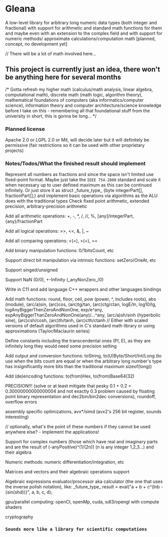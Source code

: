 
# Gleana

A low-level library for arbitrary long numeric data types (both integer and fractional) with support for arithmetic and 
standard math functions for them and maybe even with an extension to the complex field and with support for numeric methods/
approximate calculations/computation math [planned, concept, no development yet]

// There will be a lot of math involved here...

## This project is currently just an idea, there won't be anything here for several months

/*
Gotta refresh my higher math (calculus/math analysis, linear algebra, computational math), discrete math (math logic, 
algorithm theory), mathematical foundations of computers (aka informatics/computer science), information theory and 
computer architecture/science knowledge before I take on this - remembering all that foundational stuff from the university 
in short, this is gonna be long...
*/

### Planned license

Apache 2.0 or LGPL 2.0 or Mit, will decide later but it will definitely be permissive (fair restrictions so it can be used with 
other proprietary projects)

### Notes/Todos/What the finished result should implement

Represent all numbers as fractions and since the space isn't limited use fixed-point format. Maybe just take the `IEEE 754-2008` 
standard and scale it when necessary up to user defined maximum as this can be continued infinitely. Or just store it as 
struct \_future_type\_ {byte integerPart[], fractionPart[];} and implement basic operations via algorithms as the ALU does with the 
traditional types
Check fixed point arithmetic, extended precision, arbitrary-precision arithmetic

Add all arithmetic operations: +, -, *, /, //, %, \[any\]/integerPart, {any}/fractionPart

Add all logical operations: >>, <<, &, |, ~

Add all comparing operations: <(=), >(=), ==

Add binary manipulation functions: 0/1bitsCount, etc

Support direct bit manipulation via intrinsic functions: setZero/OneAt, etc

Support singed/unsigned

Support NaN (0/0), +-Infinity (\_anyNonZero\_/0)

Write in C11 and add language C++ wrappers and other languages bindings

Add math functions: round, floor, ceil, pow (power, ^, includes roots), abs (module), (arc/a)sin, (arc)cos, (arc)tg/tan, (arc)ctg/ctan, 
logE/ln, log10/lg, logAnyBiggerThenZeroAndNonOne, exp/e^any, expAnyBiggerThanZeroAndNonOne(any)/...^any, (arc/a)sh/sinh (hyperbolic sine), 
(arc)csh/cosh, (arc)th/tanh, (arc)cth/ctanh // Either with scaled versions of default algorithms used in C's standard math library or using 
approximations (Taylor/Maclaurin series)

Define constants including the transcendental ones (PI, E), as they are infinitely long they would need some precision setting

Add output and conversion functions: toString, to(U)Byte/Short/Int/Long (to use when the bits count are equal or when the arbitrary 
long number's type has insignificantly more bits than the traditional maximum sizeof(long))

Add (de)encoding functions: to(from)Hex, to(from)Base64(32)

PRECISION!!! (solve or at least mitigate that pesky 0.1 + 0.2 = 0.30000000000000004 and not exactly 0.3 problem caused by floating 
point binary representation and dec2bin/bin2dec conversions), roundoff, overflow errors

assembly specific optimizations, avx*/simd (avx2's 256 bit register, sounds interesting)

// optionally, what's the point of these numbers if they cannot be used anywhere else? - implement the applications!

Support for complex numbers (those which have real and imaginary parts and are the result of (-anyPositive)^(1/(2n)) 
(n is any integer 1,2,3...) and their algebra

Numeric methods: numeric differentiation/integration, etc

Matrices and vectors and their algebraic operations support

Algebraic expressions evaluator/processor aka calculator (the one that uses the inverse polish notation), 
like: \_future_type\_ result = eval("a + b + c^(lnb - {sin(shd))}", a, b, c, d);

gpu/parallel computing: openCl, openMp, cuda, sdl3/opengl with compute shaders

cryptography

### `Sounds more like a library for scientific computations`
